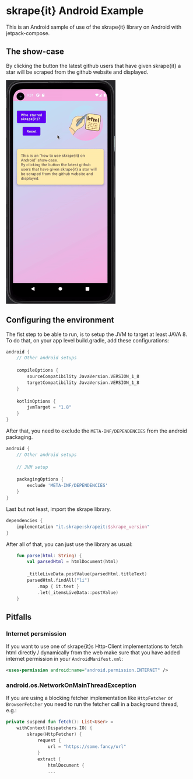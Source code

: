 # skrape{it} Android Example

This is an Android sample of use of the skrape{it} library on Android with jetpack-compose.

## The show-case
By clicking the button the latest github users that have given skrape{it} a star will be scraped from the github website and displayed.

![demo](demo.gif)

## Configuring the environment

The fist step to be able to run, is to setup the JVM to target at least JAVA 8.
To do that, on your app level build.gradle, add these configurations:

```gradle
android {
    // Other android setups

    compileOptions {
        sourceCompatibility JavaVersion.VERSION_1_8
        targetCompatibility JavaVersion.VERSION_1_8
    }

    kotlinOptions {
        jvmTarget = "1.8"
    }
}
```

After that, you need to exclude the `META-INF/DEPENDENCIES` from the android packaging.

```gradle
android {
    // Other android setups

    // JVM setup

    packagingOptions {
        exclude 'META-INF/DEPENDENCIES'
    }
}
```

Last but not least, import the skrape library.

```gradle
dependencies {
    implementation "it.skrape:skrapeit:$skrape_version"
}
```

After all of that, you can just use the library as usual:

```kotlin
    fun parse(html: String) {
        val parsedHtml = htmlDocument(html)

        _titleLiveData.postValue(parsedHtml.titleText)
        parsedHtml.findAll("li")
            .map { it.text }
            .let(_itemsLiveData::postValue)
    }
```

## Pitfalls
### Internet persmission
If you want to use one of skrape{it}s Http-Client implementations to fetch html directly / dynamically from the web make sure that you have added internet permission in your `AndroidManifest.xml`:

```xml
<uses-permission android:name="android.permission.INTERNET" />
```

### android.os.NetworkOnMainThreadException
If you are using a blocking fetcher implementation like `HttpFetcher` or `BrowserFetcher` you need to run the fetcher call in a background thread, e.g.:

```kotlin
private suspend fun fetch(): List<User> =
    withContext(Dispatchers.IO) {
        skrape(HttpFetcher) {
            request {
                url = "https://some.fancy/url"
            }
            extract {
                htmlDocument {
                ...
```
